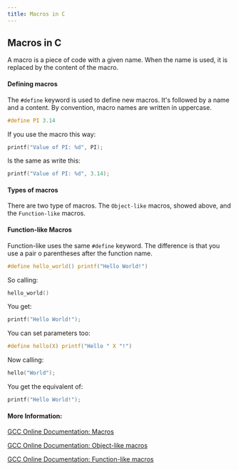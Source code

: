 ```yaml
---
title: Macros in C
---
```

## Macros in C

A macro is a piece of code with a given name. When the name is used, it is replaced by the content of the macro.

#### Defining macros
The `#define` keyword is used to define new macros. It's followed by a name and a content. By convention, macro names are written in uppercase.
```C
#define PI 3.14
```

If you use the macro this way:
```C
printf("Value of PI: %d", PI);
```
Is the same as write this:
```C
printf("Value of PI: %d", 3.14);
```

#### Types of macros
There are two type of macros. The `Object-like` macros, showed above, and the `Function-like` macros.

#### Function-like Macros
Function-like uses the same `#define` keyword. The difference is that you use a pair o parentheses after the function name.
```C
#define hello_world() printf("Hello World!")
```
So calling:
```C
hello_world()
```
You get:
```C
printf("Hello World!");
```
You can set parameters too:
```C
#define hello(X) printf("Hello " X "!")
```
Now calling:
```C
hello("World");
```
You get the equivalent of:
```C
printf("Hello World!");
```

#### More Information:
<!-- Please add any articles you think might be helpful to read before writing the article -->
[GCC Online Documentation: Macros](https://gcc.gnu.org/onlinedocs/cpp/Macros.html)

[GCC Online Documentation: Object-like macros](https://gcc.gnu.org/onlinedocs/cpp/Object-like-Macros.html#Object-like-Macros)

[GCC Online Documentation: Function-like macros](https://gcc.gnu.org/onlinedocs/cpp/Function-like-Macros.html#Function-like-Macros)
